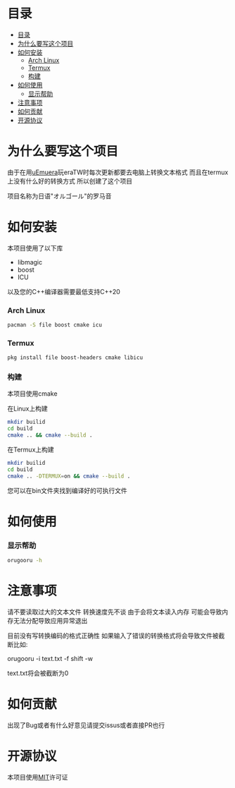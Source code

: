 # 目录
- [目录](#目录)
- [为什么要写这个项目](#为什么要写这个项目)
- [如何安装](#如何安装)
    - [Arch Linux](#arch-linux)
    - [Termux](#termux)
    - [构建](#构建)
- [如何使用](#如何使用)
    - [显示帮助](#显示帮助)
- [注意事项](#注意事项)
- [如何贡献](#如何贡献)
- [开源协议](#开源协议)

# 为什么要写这个项目
由于在用[uEmuera](https://github.com/xerysherry/uEmuera)玩eraTW时每次更新都要去电脑上转换文本格式 而且在termux上没有什么好的转换方式 所以创建了这个项目

项目名称为日语"オルゴール"的罗马音

# 如何安装

本项目使用了以下库
* libmagic
* boost
* ICU
  
以及您的C++编译器需要最低支持C++20

### Arch Linux

```sh 
pacman -S file boost cmake icu
```

### Termux
```sh
pkg install file boost-headers cmake libicu
```


### 构建

本项目使用cmake

在Linux上构建
```sh
mkdir builid
cd build
cmake .. && cmake --build . 
```
在Termux上构建
```sh
mkdir builid
cd build
cmake .. -DTERMUX=on && cmake --build . 
```
您可以在bin文件夹找到编译好的可执行文件

# 如何使用

### 显示帮助

```sh
orugooru -h
```

# 注意事项
请不要读取过大的文本文件 转换速度先不谈 由于会将文本读入内存 可能会导致内存无法分配导致应用异常退出

目前没有写转换编码的格式正确性 如果输入了错误的转换格式将会导致文件被截断比如:

orugooru -i text.txt -f shift -w 

text.txt将会被截断为0

# 如何贡献
出现了Bug或者有什么好意见请提交issus或者直接PR也行


# 开源协议
本项目使用[MIT](./license)许可证 